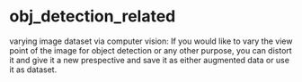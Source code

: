 # obj_detection_related
varying image dataset via computer vision:
If you would like to vary the view point of the image for object detection or any other purpose,
you can distort it and give it a new prespective and save it as either augmented data or use it as dataset.
